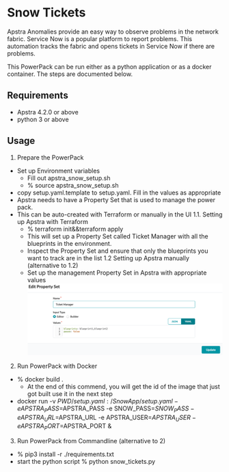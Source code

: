 # Snow Tickets
Apstra Anomalies provide an easy way to observe problems in the network fabric.
Service Now is a popular platform to report problems. This automation tracks the fabric and opens tickets in Service Now if there are problems.

This PowerPack can be run either as a python application or as a docker container. The steps are documented below.

## Requirements
- Apstra 4.2.0 or above
- python 3 or above

## Usage

1. Prepare the PowerPack
- Set up Environment variables 
    - Fill out apstra_snow_setup.sh
    - % source apstra_snow_setup.sh
- copy setup.yaml.template to setup.yaml. Fill in the values as appropriate
- Apstra needs to have a Property Set that is used to manage the power pack. 
- This can be auto-created with Terraform or manually in the UI
   1.1. Setting up Apstra with Terraform
    - % terraform init&&terraform apply
    - This will set up a Property Set called Ticket Manager with all the blueprints in the environment.
    - Inspect the Property Set and ensure that only the blueprints you want to track are in the list
    1.2 Setting up Apstra manually (alternative to 1.2)
    - Set up the management Property Set in Apstra with appropriate values
    ![img.png](img.png)

2. Run PowerPack with Docker 
- % docker build .  
  - At the end of this commend, you will get the id of the image that just got built use it in the next step
- docker run  -v $PWD/setup.yaml:/SnowApp/setup.yaml -e APSTRA_PASS=$APSTRA_PASS -e SNOW_PASS=$SNOW_PASS -e APSTRA_URL=$APSTRA_URL -e APSTRA_USER=$APSTRA_USER -e APSTRA_PORT=$APSTRA_PORT  <docker image id from previous step>&

3. Run PowerPack from Commandline (alternative to 2)
- % pip3 install -r ./requirements.txt
- start the python script 
   % python snow_tickets.py

